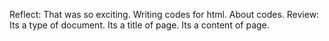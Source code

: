Reflect:
That was so exciting.
Writing codes for html.
About codes.
Review:
Its a type of document.
Its a title of page.
Its a content of page.
